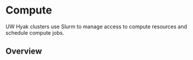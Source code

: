 # Compute

UW Hyak clusters use Slurm to manage access to compute resources and schedule compute jobs.

## Overview

```{tableofcontents}
```
